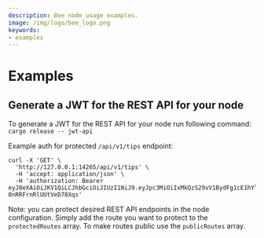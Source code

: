 ```yaml
---
description: Bee node usage examples.
image: /img/logo/bee_logo.png
keywords:
- examples
---
```

# Examples

## Generate a JWT for the REST API for your node

To generate a JWT for the REST API for your node run following command: 
`cargo release -- jwt-api`

Example auth for protected `/api/v1/tips` endpoint: 
```
curl -X 'GET' \
  'http://127.0.0.1:14265/api/v1/tips' \
  -H 'accept: application/json' \
  -H 'authorization: Bearer eyJ0eXAiOiJKV1QiLCJhbGciOiJIUzI1NiJ9.eyJpc3MiOiIxMkQzS29vV1BydFg1cE1hYlZuaUJ5ZVo4OXh6OWVnWnhQcTRtNnNHNGV0V1Fwb2pjMkNmIiwic3ViIjoiQmVlIiwiYXVkIjoiYXBpIiwibmJmIjoxNjQ3Mjc2NDUxLCJpYXQiOjE2NDcyNzY0NTF9.WMprcjWTEVrszhfeoCEfg3-0nRRFrnRlUUtVeD78Xqs'
  ```

Note: you can protect desired REST API endpoints in the node configuration. Simply add the route you want to protect to the `protectedRoutes` array. To make routes public use the `publicRoutes` array.